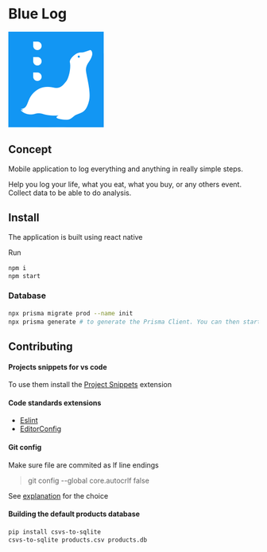 # Blue Log

![logo](assets/iconCrop.png)

## Concept

Mobile application to log everything and anything in really simple steps.

Help you log your life, what you eat, what you buy, or any others event. Collect data to be able to do analysis.


## Install

The application is built using react native

Run
```
npm i
npm start
```

### Database

```bash
npx prisma migrate prod --name init
npx prisma generate # to generate the Prisma Client. You can then start querying your database.
```



## Contributing


#### Projects snippets for vs code
To use them install the [Project Snippets](https://marketplace.visualstudio.com/items?itemName=rebornix.project-snippets) extension

#### Code standards extensions
 - [Eslint](https://marketplace.visualstudio.com/items?itemName=dbaeumer.vscode-eslint)
 - [EditorConfig](https://marketplace.visualstudio.com/items?itemName=EditorConfig.EditorConfig)

#### Git config
Make sure file are commited as lf line endings
> git config --global core.autocrlf false

See [explanation](https://stackoverflow.com/questions/1249932/git-1-6-4-beta-on-windows-msysgit-unix-or-dos-line-termination/1250133#1250133) for the choice


#### Building the default products database

```
pip install csvs-to-sqlite
csvs-to-sqlite products.csv products.db
```

